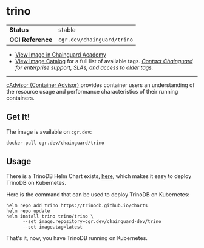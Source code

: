 <!--monopod:start-->
# trino
| | |
| - | - |
| **Status** | stable |
| **OCI Reference** | `cgr.dev/chainguard/trino` |


* [View Image in Chainguard Academy](https://edu.chainguard.dev/chainguard/chainguard-images/reference/trino/overview/)
* [View Image Catalog](https://console.enforce.dev/images/catalog) for a full list of available tags.
*[Contact Chainguard](https://www.chainguard.dev/chainguard-images) for enterprise support, SLAs, and access to older tags.*

---
<!--monopod:end-->

[cAdvisor (Container Advisor)](https://github.com/google/cadvisor) provides container users an understanding of the resource usage and performance characteristics of their running containers.

## Get It!

The image is available on `cgr.dev`:

```
docker pull cgr.dev/chainguard/trino
```

## Usage

There is a TrinoDB Helm Chart exists, [here](https://github.com/trinodb/charts), which makes it easy to deploy TrinoDB on Kubernetes.

Here is the command that can be used to deploy TrinoDB on Kubernetes:

```
helm repo add trino https://trinodb.github.io/charts
helm repo update
helm install trino trino/trino \
      --set image.repository=cgr.dev/chainguard-dev/trino
      --set image.tag=latest
```

That's it, now, you have TrinoDB running on Kubernetes.

